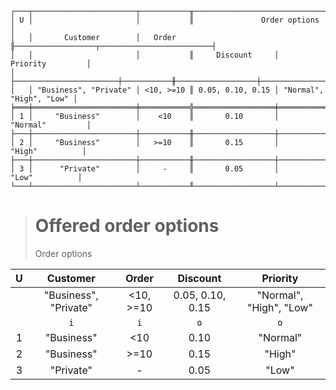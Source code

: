 ```text
┌───┬───────────────────────┬───────────╥────────────────────────────────────────────┐
│ U │                       │           ║               Order options                │
│   │       Customer        │   Order   ╟──────────────────┬─────────────────────────┤
│   │                       │           ║     Discount     │        Priority         │
│   ├───────────────────────┼───────────╫──────────────────┼─────────────────────────┤
│   │ "Business", "Private" │ <10, >=10 ║ 0.05, 0.10, 0.15 │ "Normal", "High", "Low" │
╞═══╪═══════════════════════╪═══════════╬══════════════════╪═════════════════════════╡
│ 1 │     "Business"        │    <10    ║       0.10       │        "Normal"         │
├───┼───────────────────────┼───────────╫──────────────────┼─────────────────────────┤
│ 2 │     "Business"        │   >=10    ║       0.15       │         "High"          │
├───┼───────────────────────┼───────────╫──────────────────┼─────────────────────────┤
│ 3 │      "Private"        │     -     ║       0.05       │          "Low"          │
└───┴───────────────────────┴───────────╨──────────────────┴─────────────────────────┘
```

> # Offered order options
> Order options

| U |       Customer        |   Order   |     Discount     |        Priority         |
|:-:|:---------------------:|:---------:|:----------------:|:-----------------------:|
|   | "Business", "Private" | <10, >=10 | 0.05, 0.10, 0.15 | "Normal", "High", "Low" |
|   |          `i`          |    `i`    |       `o`        |           `o`           |
| 1 |      "Business"       |    <10    |       0.10       |        "Normal"         |
| 2 |      "Business"       |   >=10    |       0.15       |         "High"          |
| 3 |       "Private"       |     -     |       0.05       |          "Low"          |
